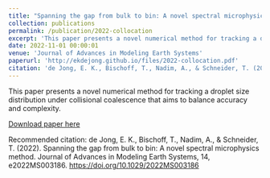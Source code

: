 ```yaml
---
title: "Spanning the gap from bulk to bin: A novel spectral microphysics method"
collection: publications
permalink: /publication/2022-collocation
excerpt: 'This paper presents a novel numerical method for tracking a droplet size distribution under collisional coalescence that aims to balance accuracy and complexity.'
date: 2022-11-01 00:00:01
venue: 'Journal of Advances in Modeling Earth Systems'
paperurl: 'http://ekdejong.github.io/files/2022-collocation.pdf'
citation: 'de Jong, E. K., Bischoff, T., Nadim, A., & Schneider, T. (2022). Spanning the gap from bulk to bin: A novel spectral microphysics method. Journal of Advances in Modeling Earth Systems, 14, e2022MS003186. https://doi.org/10.1029/2022MS003186'
---
```

This paper presents a novel numerical method for tracking a droplet size distribution under collisional coalescence that aims to balance accuracy and complexity.

[Download paper here](http://ekdejong.github.io/files/2022-collocation.pdf)

Recommended citation: de Jong, E. K., Bischoff, T., Nadim, A., & Schneider, T. (2022). Spanning the gap from bulk to bin: A novel spectral microphysics method. Journal of Advances in Modeling Earth Systems, 14, e2022MS003186. https://doi.org/10.1029/2022MS003186 